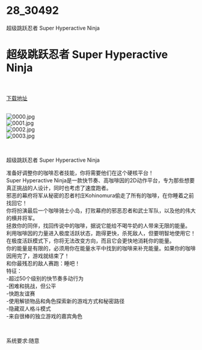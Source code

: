 # 28_30492
超级跳跃忍者 Super Hyperactive Ninja
# 超级跳跃忍者 Super Hyperactive Ninja
 <br/></br>
[下载地址](https://www.switch520.cc/article/30492 "下载地址")
<br/></br>

<p><img title="0000.jpg" src="https://www.switch520.cc/muke_img/2022_04_30_77a1986e9a5e7.jpg" alt="0000.jpg"><br>
<img title="0001.jpg" src="https://www.switch520.cc/muke_img/2022_04_30_80afa736805c9.jpg" alt="0001.jpg"><br>
<img title="0002.jpg" src="https://www.switch520.cc/muke_img/2022_04_30_1c4b76e4c5a8c.jpg" alt="0002.jpg"><br>
<img title="0003.jpg" src="https://www.switch520.cc/muke_img/2022_04_30_fb5be255843c5.jpg" alt="0003.jpg"></p>
<p>&nbsp;</p>
<p>超级跳跃忍者 Super Hyperactive Ninja</p>
<p>准备好调整你的咖啡忍者技能，你将需要他们在这个硬核平台！<br>
Super Hyperactive Ninja是一款快节奏、高咖啡因的2D动作平台，专为那些想要真正挑战的人设计，同时也考虑了速度跑者。<br>
邪恶的幕府将军从秘密的忍者村庄Kohinomura偷走了所有的咖啡，在你睡着之前找回它！<br>
你将扮演最后一个咖啡骑士小岛，打败幕府的邪恶忍者和武士军队，以及他的伟大的横井将军。<br>
拯救你的同伴，找回传说中的咖啡，据说它能给不喝牛奶的人带来无限的能量。<br>
利用咖啡因的力量进入极度活跃状态，跑得更快，杀死敌人，但要明智地使用它！在极度活跃模式下，你将无法改变方向，而且它会更快地消耗你的能量。<br>
你的能量是有限的，必须用你在能量水平中找到的咖啡来补充能量。如果你的咖啡因用完了，游戏就结束了！<br>
和你最残忍的敌人赛跑：睡吧！<br>
特征：<br>
-超过50个级别的快节奏多动行为<br>
-困难和挑战，但公平<br>
-快跑友谊赛<br>
-使用解锁物品和角色探索新的游戏方式和秘密路径<br>
-隐藏双人格斗模式<br>
-来自很棒的独立游戏的嘉宾角色</p>
<p>&nbsp;</p>
<p>系统要求:随意</p>



